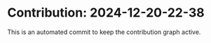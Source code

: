 # Contribution: 2024-12-20-22-38
This is an automated commit to keep the contribution graph active.
